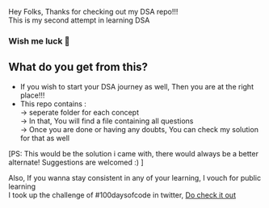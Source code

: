 Hey Folks, Thanks for checking out my DSA repo!!!  
This is my second attempt in learning DSA  

### Wish me luck 🤞  

## What do you get from this?  
- If you wish to start your DSA journey as well, Then you are at the right place!!!
- This repo contains :  
-> seperate folder for each concept  
-> In that, You will find a file containing all questions  
-> Once you are done or having any doubts, You can check my solution for that as well  

[PS: This would be the solution i came with, there would always be a better alternate! Suggestions are welcomed :) ]  
  
Also, If you wanna stay consistent in any of your learning, I vouch for public learning   
I took up the challenge of #100daysofcode in twitter, [Do check it out](https://twitter.com/MsCoder1/status/1526983352271523840?s=20&t=PTEAJHgvpPlvZSgmDNN9Iw)

